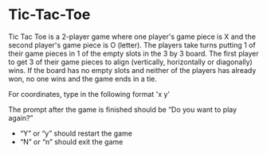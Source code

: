 # Tic-Tac-Toe

 Tic Tac Toe is a 2-player game where one player's game piece is X and the second player's game piece is O (letter). The players take turns putting 1 of their game pieces in 1 of the empty slots in the 3 by 3 board. 
 The first player to get 3 of their game pieces to align (vertically, horizontally or diagonally) wins. If the board has no empty slots and neither of the players has already won, no one wins and the game ends in a tie.
 
 For coordinates, type in the following format 'x y'
 
The prompt after the game is finished should be “Do you want to play again?”
- “Y” or “y” should restart the game
- “N” or “n” should exit the game
          
